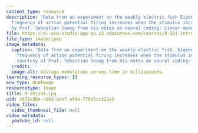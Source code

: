 ```yaml
---
content_type: resource
description: 'Data from an experiment on the weakly electric fish Eigenmannia. The
  frequency of action potential firing increases when the stimulus increases. (Image
  by Prof. Sebastian Seung from his notes on neural coding: Linear models.)'
file: https://ol-ocw-studio-app-qa.s3.amazonaws.com/courses/9-29j-introduction-to-computational-neuroscience-spring-2004/c678cd0ac8b3eda7a94a776a5cc321e2_9-29js04.jpg
file_type: image/jpeg
image_metadata:
  caption: 'Data from an experiment on the weakly electric fish _Eigenmannia_. The
    frequency of action potential firing increases when the stimulus increases. (Image
    courtesy of Prof. Sebastian Seung from his notes on neural coding: Linear models.)'
  credit: ''
  image-alt: Voltage modulation versus time in milliseconds.
learning_resource_types: []
ocw_type: OCWImage
resourcetype: Image
title: 9-29js04.jpg
uid: c678cd0a-c8b3-eda7-a94a-776a5cc321e2
video_files:
  video_thumbnail_file: null
video_metadata:
  youtube_id: null
---
```

